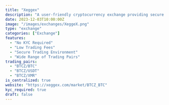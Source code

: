 ```yaml
---
title: "Xeggex"
description: "A user-friendly cryptocurrency exchange providing secure and efficient trading for various digital assets. Xeggex offers low fees, no KYC requirements, and support for a wide range of trading pairs, making it an ideal platform for privacy-focused users."
date: 2023-12-03T10:00:00Z
image: "/images/exchanges/XeggeX.png"
type: "exchange"
categories: ["Exchange"]
features:
  - "No KYC Required"
  - "Low Trading Fees"
  - "Secure Trading Environment"
  - "Wide Range of Trading Pairs"
trading_pairs:
  - "BTCZ/BTC"
  - "BTCZ/USDT"
  - "BTCZ/XMR"
is_centralized: true
website: "https://xeggex.com/market/BTCZ_BTC"
kyc_required: true
draft: false
---
```

